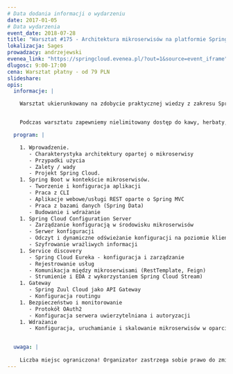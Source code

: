 ```yaml
---
# Data dodania informacji o wydarzeniu
date: 2017-01-05
# Data wydarzenia
event_date: 2018-07-28
title: "Warsztat #175 - Architektura mikroserwisów na platformie Spring Cloud"
lokalizacja: Sages
prowadzacy: andrzejewski
evenea_link: "https://springcloud.evenea.pl/?out=1&source=event_iframe"
dlugosc: 9:00-17:00
cena: Warsztat płatny - od 79 PLN
slideshare:
opis:
  informacje: |

    Warsztat ukierunkowany na zdobycie praktycznej wiedzy z zakresu Spring Cloud oraz architektury opartej o mikroserwisy. W czasie zajęć pokażemy w jaki sposób projektować i budować aplikacje przy pomocy Spring Boot, implementować API bazujące na Spring Web MVC/WebFlux, programować dostęp do danych w oparciu o Spring Data, zabezpieczać aplikacje używając Spring Security oraz dostarczać usługi infrastrukturalne wykorzystując Spring Cloud. Dowiemy się jak budować aplikacje zapewniające dużą skalowalność, dostępność i elastyczność w kontekście zmian. Uczestnicy szkolenia nauczą się także wykorzystywać środowisko Docker w celu dostarczania i wdrażania mikroserwisów. 


    Podczas warsztatu zapewniemy nielimitowany dostęp do kawy, herbaty, wody. W porze obiadowej zapewniamy pizzę w wersji mięsnej lub wegeteriańskiej.

  program: |

    1. Wprowadzenie.
       - Charakterystyka architektury opartej o mikroserwisy
       - Przypadki użycia
       - Zalety / wady
       - Projekt Spring Cloud. 
    1. Spring Boot w kontekście mikroserwisów.
       - Tworzenie i konfiguracja aplikacji
       - Praca z CLI
       - Aplikacje webowe/usługi REST oparte o Spring MVC
       - Praca z bazami danych (Spring Data)
       - Budowanie i wdrażanie
    1. Spring Cloud Configuration Server
       - Zarządzanie konfiguracją w środowisku mikroserwisów
       - Serwer konfiguracji 
       - Odczyt i dynamiczne odświeżanie konfiguracji na poziomie klienta
       - Szyfrowanie wrażliwych informacji
    1. Service discovery
       - Spring Cloud Eureka - konfiguracja i zarządzanie
       - Rejestrowanie usług
       - Komunikacja między mikroserwisami (RestTemplate, Feign)
       - Strumienie i EDA z wykorzystaniem Spring Cloud Stream)
    1. Gateway
       - Spring Zuul Cloud jako API Gateway
       - Konfiguracja routingu
    1. Bezpieczeństwo i monitorowanie
       - Protokół OAuth2
       - Konfiguracja serwera uwierzytelniana i autoryzacji
    1. Wdrażanie
       - Konfiguracja, uruchamianie i skalowanie mikroserwisów w oparciu o kontenery Docker


  uwaga: |
 
    Liczba miejsc ograniczona! Organizator zastrzega sobie prawo do zmiany lokalizacji wydarzenia oraz jego odwołania w przypadku niezgłoszenia się minimalnej liczby uczestników.
---
```

